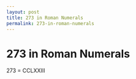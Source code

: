 ```yaml
---
layout: post
title: 273 in Roman Numerals
permalink: 273-in-roman-numerals
---
```


# 273 in Roman Numerals

273 = CCLXXIII

